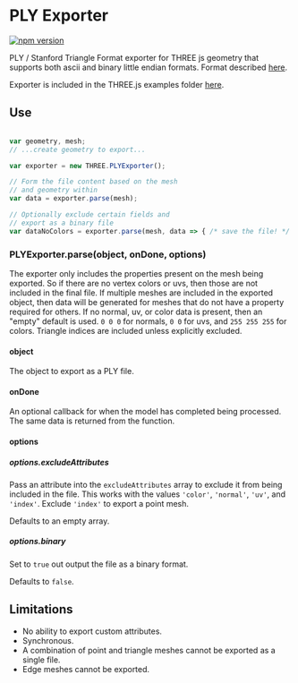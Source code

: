 # PLY Exporter

[![npm version](https://badge.fury.io/js/ply-exporter.svg)](https://www.npmjs.com/package/ply-exporter)

PLY / Stanford Triangle Format exporter for THREE js geometry that supports both ascii and binary little endian formats. Format described [here](http://paulbourke.net/dataformats/ply/).

Exporter is included in the THREE.js examples folder [here](https://github.com/mrdoob/three.js/blob/dev/examples/js/exporters/PLYExporter.js).

## Use

```js

var geometry, mesh;
// ...create geometry to export...

var exporter = new THREE.PLYExporter();

// Form the file content based on the mesh
// and geometry within
var data = exporter.parse(mesh);

// Optionally exclude certain fields and
// export as a binary file
var dataNoColors = exporter.parse(mesh, data => { /* save the file! */ }, { binary: true, excludeAttributes: ['color'] });
```

### PLYExporter.parse(object, onDone, options)

The exporter only includes the properties present on the mesh being exported. So if there are no vertex colors or uvs, then those are not included in the final file. If multiple meshes are included in the exported object, then data will be generated for meshes that do not have a property required for others. If no normal, uv, or color data is present, then an "empty" default is used. `0 0 0` for normals, `0 0` for uvs, and `255 255 255` for colors. Triangle indices are included unless explicitly excluded.

#### object
The object to export as a PLY file.

#### onDone

An optional callback for when the model has completed being processed. The same data is returned from the function.

#### options
##### options.excludeAttributes

Pass an attribute into the `excludeAttributes` array to exclude it from being included in the file. This works with the values `'color'`, `'normal'`, `'uv'`, and `'index'`. Exclude `'index'` to export a point mesh.

Defaults to an empty array.

##### options.binary

Set to `true` out output the file as a binary format.

Defaults to `false`.

## Limitations

- No ability to export custom attributes.
- Synchronous.
- A combination of point and triangle meshes cannot be exported as a single file.
- Edge meshes cannot be exported.
